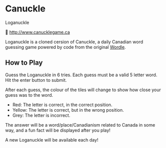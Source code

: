 # Canuckle

Loganuckle

🔗 http://www.canucklegame.ca

Loganuckle is a cloned cersion of Canuckle, a daily Canadian word guessing game powered by code from the original [Wordle](https://www.powerlanguage.co.uk/wordle/).


## How to Play

Guess the Loganuckle in 6 tries.
Each guess must be a valid 5 letter word. Hit the enter button to submit.

After each guess, the colour of the tiles will change to show how close your guess was to the word.

- Red: The letter is correct, in the correct position.
- Yellow: The letter is correct, but in the wrong position.
- Grey: The letter is incorrect.

The answer will be a word/place/Canadianism related to Canada in some way, and a fun fact will be displayed after you play!

A new Loganuckle will be available each day!

